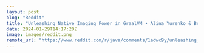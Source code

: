 ```yaml
---
layout: post
blog: "Reddit"
title: "Unleashing Native Imaging Power in GraalVM • Alina Yurenko & Bert Jan Schrijver"
date: 2024-01-29T14:17:20Z
image: images/reddit.png
remote_url: "https://www.reddit.com/r/java/comments/1adwc9y/unleashing_native_imaging_power_in_graalvm_alina/"
---
```

